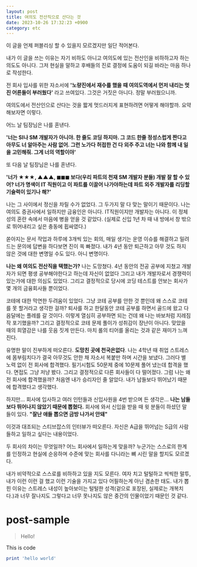 ```yaml
---
layout: post
title: 여의도 전산직으로 산다는 것
date: 2023-10-26 17:32:23 +0900
category: etc
---
```


이 글을 언제 퍼블리싱 할 수 있을지 모르겠지만 일단 적어본다.

내가 이 글을 쓰는 이유는 자기 비하도 아니고 여의도에 있는 전산인을 비하하고자 하는 의도도 아니다.
그저 현실을 말하고 후배들의 진로 결정에 도움이 되길 바라는 마음 하나로 작성한다.


전 회사 입사를 위한 자소서에 
**'노량진에서 재수를 했을 때 여의도역에서 먼저 내리는 멋진 어른들이 부러웠다'** 라고 쓰여있다.
그것은 거짓은 아니다. 정말 부러웠으니까.


여의도에서 전산인으로 산다는 것을 짧게 멋드러지게 표현하려면 어떻게 해야할까.
요약해보자면 이렇다.


어느 날 팀장님은 나를 혼낸다.

**'너는 SI나 SM 개발자가 아니야. 한 줄도 코딩 하지마. 그 코드 한줄 정성스럽게 짠다고 아무도 너 알아주는 사람 없어. 그런 노가다 허접한 건 다 외주 주고 너는 나와 함께 내 일을 고민해줘. 그게 너의 역할이야'** 

또 다음 날 팀장님은 나를 혼낸다.

**'너가 ★★★, ▲▲▲, ◼◼◼  보다(우리 파트의 천재 SM 개발자 분들) 개발 잘 할 수 있어? 너가 명색이 IT 직원이고 이 파트를 이끌어 나가야하는데 파트 외주 개발자를 리딩할 기술력이 있기나 해?'**


나는 그 사이에서 정신을 차릴 수가 없었다. 
그 두가지 말 다 맞는 말이기 때문이다. 나는 여의도 증권사에서 일하지만 금융인은 아니다. IT직원이지만 개발자는 아니다.
이 정체성의 혼란 속에서 마음에 병을 얻을 것 같았다.
(실제로 신입 1년 차 때 내 방에서 창 밖으로 뛰어내리고 싶은 충동에 휩싸였다.)

쏟아지는 문서 작업과 하루에 3개씩 있는 회의, 매일 생기는 운영 이슈를 해결하고 밀려드는 문의에 답변을 하다보면 진이 쏙 빠졌다.
내가 4년 동안 퇴근하고 아무 것도 하지 않은 것에 대한 변명일 수도 있다. 아니 변명이다.

**나는 왜 여의도 전산직을 택했는가?**
나는 도망쳤다. 4년 동안의 전공 공부에 지쳤고 개발자가 되면 평생 공부해야한다고 하는데 자신이 없었다
그리고 내가 개발자로서 경쟁력이 있는가에 대한 의심도 있었다.
그리고 결정적으로 당시에 코딩 테스트를 안보는 회사가 몇 개의 금융회사들 뿐이었다.


코테에 대한 막연한 두려움이 있었다. 그냥 코테 공부를 안한 것 뿐인데 왜 스스로 코테를 못 할거라고 생각한 걸까?
퇴사를 하고 한달동안 코테 공부를 하면서 골드에 왔고 다음달에는 플레를 갈 것이다. 이렇게 열심히 공부하면 되는 건데 왜 나는 바보처럼 지레짐작 포기했을까?
그리고 결정적으로 코테 문제 풀이가 성취감이 장난이 아니다. 맞았을 때의 희열감은 나를 웃음 짓게 만든다. 마치 롤의 티어를 올리는 것과 같은 재미가 느껴진다.


유명한 말이 진부하게 떠오른다.
**도망친 곳에 천국은없다**.
나는 4학년 때 취업 스트레스에 몸부림치다가 결국 아무것도 안한 채 자소서 복붙만 하며 시간을 보냈다. 그러다 별 노력 없이 전 회사에 합격했다. 필기시험도 50문제 중에 10문제 풀어 냈는데 합격을 했다. 면접도 그냥 저냥 봤다. 그리고 결정적으로 다른 회사들이 다 떨어졌다.
그럼 나는 왜 전 회사에 합격했을까? 처음엔 내가 승리자인 줄 알았다. 내가 남들보다 뛰어났기 때문에 합격했다고 생각했다.


하지만... 회사에 입사하고 여러 인턴들과 신입사원을 4번 받으며 든 생각은...
**나는 남들보다 뛰어나지 않았기 때문에 뽑혔다.**
회사에 와서 신입을 받을 때 윗 분들이 하셨던 말들이 있다. 
**"잘난 애들 뽑으면 금방 나가서 안돼"**


이것과 대조되는 스티브잡스의 인터뷰가 떠오른다. 자신은 A급을 뛰어넘는 S급의 사람들하고 일하고 싶다는 내용이었다.

두 회사의 차이는 무엇일까?
어느 회사에서 일하는게 맞을까? 누군가는 스스로의 한계를 인정하고 현실에 순응하며 수준에 맞는 회사를  다니라는 뼈 시린 말을 할지도 모르겠다.


내가 비약적으로 스스로를 비하하고 있을 지도 모른다.
여자 치고 털털하고 씩씩한 말투, 내가 이런 이런 걸 했고 이런 기술을 가지고 있다 어필하는게 아닌 겸손한 태도. 
내가 뽑힌 이유는 스트레스 내성이 높아보이는 털털한 성격(겉으로 포장된, 실제로는 개복치다.)과 너무 잘나지도 그렇다고 너무 못나지도 않은 중간의 인물이었기 때문인 것 같다.

# post-sample
> Hello!

This is code
```ruby
print 'hello world'
```
